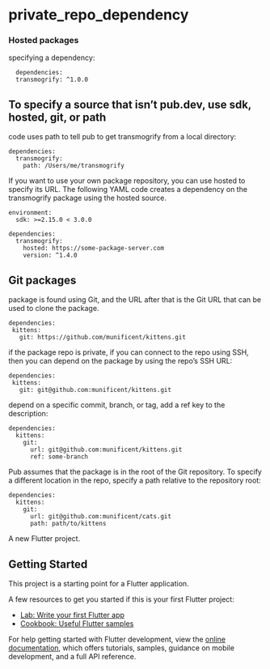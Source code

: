 # private_repo_dependency

### Hosted packages
specifying a dependency:
```
  dependencies:
  transmogrify: ^1.0.0
```

## To specify a source that isn’t pub.dev, use sdk, hosted, git, or path

code uses path to tell pub to get transmogrify from a local directory:
```
dependencies:
  transmogrify:
    path: /Users/me/transmogrify
```

If you want to use your own package repository, you can use hosted to specify its URL. The following YAML code creates a dependency on the transmogrify package using the hosted source.
```
environment: 
  sdk: >=2.15.0 < 3.0.0

dependencies:
  transmogrify:
    hosted: https://some-package-server.com
    version: ^1.4.0
```

## Git packages
 package is found using Git, and the URL after that is the Git URL that can be used to clone the package.
 ```
 dependencies:
  kittens:
    git: https://github.com/munificent/kittens.git
 ```
 
 if the package repo is private, if you can connect to the repo using SSH, then you can depend on the package by using the repo’s SSH URL:
 ```
 dependencies:
  kittens:
    git: git@github.com:munificent/kittens.git
 ```
depend on a specific commit, branch, or tag, add a ref key to the description:
```
dependencies:
  kittens:
    git:
      url: git@github.com:munificent/kittens.git
      ref: some-branch
```

Pub assumes that the package is in the root of the Git repository. To specify a different location in the repo, specify a path relative to the repository root:
```
dependencies:
  kittens:
    git:
      url: git@github.com:munificent/cats.git
      path: path/to/kittens
```

A new Flutter project.

## Getting Started

This project is a starting point for a Flutter application.

A few resources to get you started if this is your first Flutter project:

- [Lab: Write your first Flutter app](https://docs.flutter.dev/get-started/codelab)
- [Cookbook: Useful Flutter samples](https://docs.flutter.dev/cookbook)

For help getting started with Flutter development, view the
[online documentation](https://docs.flutter.dev/), which offers tutorials,
samples, guidance on mobile development, and a full API reference.
